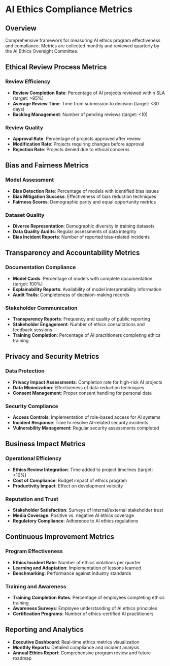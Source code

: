 # AI Ethics Compliance Metrics

## Overview
Comprehensive framework for measuring AI ethics program effectiveness and compliance. Metrics are collected monthly and reviewed quarterly by the AI Ethics Oversight Committee.

## Ethical Review Process Metrics

### Review Efficiency
- **Review Completion Rate**: Percentage of AI projects reviewed within SLA (target: >95%)
- **Average Review Time**: Time from submission to decision (target: <30 days)
- **Backlog Management**: Number of pending reviews (target: <10)

### Review Quality
- **Approval Rate**: Percentage of projects approved after review
- **Modification Rate**: Projects requiring changes before approval
- **Rejection Rate**: Projects denied due to ethical concerns

## Bias and Fairness Metrics

### Model Assessment
- **Bias Detection Rate**: Percentage of models with identified bias issues
- **Bias Mitigation Success**: Effectiveness of bias reduction techniques
- **Fairness Scores**: Demographic parity and equal opportunity metrics

### Dataset Quality
- **Diverse Representation**: Demographic diversity in training datasets
- **Data Quality Audits**: Regular assessments of data integrity
- **Bias Incident Reports**: Number of reported bias-related incidents

## Transparency and Accountability Metrics

### Documentation Compliance
- **Model Cards**: Percentage of models with complete documentation (target: 100%)
- **Explainability Reports**: Availability of model interpretability information
- **Audit Trails**: Completeness of decision-making records

### Stakeholder Communication
- **Transparency Reports**: Frequency and quality of public reporting
- **Stakeholder Engagement**: Number of ethics consultations and feedback sessions
- **Training Completion**: Percentage of AI practitioners completing ethics training

## Privacy and Security Metrics

### Data Protection
- **Privacy Impact Assessments**: Completion rate for high-risk AI projects
- **Data Minimization**: Effectiveness of data reduction techniques
- **Consent Management**: Proper consent handling for personal data

### Security Compliance
- **Access Controls**: Implementation of role-based access for AI systems
- **Incident Response**: Time to resolve AI-related security incidents
- **Vulnerability Management**: Regular security assessments completed

## Business Impact Metrics

### Operational Efficiency
- **Ethics Review Integration**: Time added to project timelines (target: <10%)
- **Cost of Compliance**: Budget impact of ethics program
- **Productivity Impact**: Effect on development velocity

### Reputation and Trust
- **Stakeholder Satisfaction**: Surveys of internal/external stakeholder trust
- **Media Coverage**: Positive vs. negative AI ethics coverage
- **Regulatory Compliance**: Adherence to AI ethics regulations

## Continuous Improvement Metrics

### Program Effectiveness
- **Ethics Incident Rate**: Number of ethics violations per quarter
- **Learning and Adaptation**: Implementation of lessons learned
- **Benchmarking**: Performance against industry standards

### Training and Awareness
- **Training Completion Rates**: Percentage of employees completing ethics training
- **Awareness Surveys**: Employee understanding of AI ethics principles
- **Certification Programs**: Number of ethics-certified AI practitioners

## Reporting and Analytics
- **Executive Dashboard**: Real-time ethics metrics visualization
- **Monthly Reports**: Detailed compliance and incident analysis
- **Annual Ethics Report**: Comprehensive program review and future roadmap
